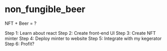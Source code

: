 # non_fungible_beer
NFT + Beer = ?

Step 1: Learn about react
Step 2: Create front-end UI
Step 3: Create NFT minter
Step 4: Deploy minter to website
Step 5: Integrate with my kegerator
Step 6: Profit?

